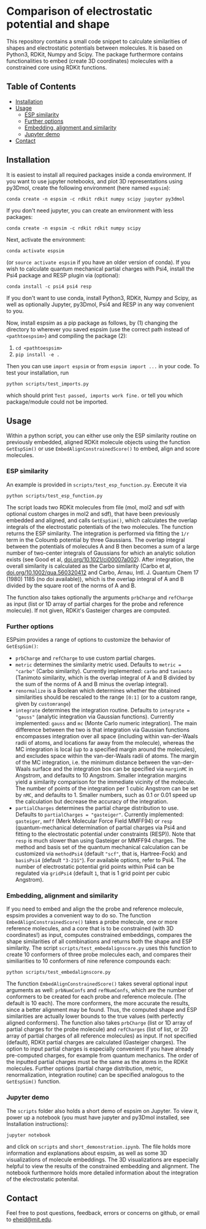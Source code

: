 # Comparison of electrostatic potential and shape
This repository contains a small code snippet to calculate similarities of shapes and electrostatic potentials between molecules. It is based on Python3, RDKit, Numpy and Scipy. The package furthermore contains functionalities to embed (create 3D coordinates) molecules with a constrained core using RDKit functions.

## Table of Contents

- [Installation](#installation)
- [Usage](#usage)
  * [ESP similarity](#esp-similarity)
  * [Further options](#further-options)
  * [Embedding, alignment and similarity](#embedding-alignment-and-similarity)
  * [Jupyter demo](#jupyter-demo)
- [Contact](#contact)

## Installation

It is easiest to install all required packages inside a conda environment. If you want to use jupyter notebooks, and plot 3D representations using py3Dmol, create the following environment (here named `espsim`):

`conda create -n espsim -c rdkit rdkit numpy scipy jupyter py3dmol`

If you don't need jupyter, you can create an environment with less packages:

`conda create -n espsim -c rdkit rdkit numpy scipy`

Next, activate the environment:

`conda activate espsim`

(or `source activate espsim` if you have an older version of conda). If you wish to calculate quantum mechanical partial charges with Psi4, install the Psi4 package and RESP plugin via (optional):

`conda install -c psi4 psi4 resp`

If you don't want to use conda, install Python3, RDKit, Numpy and Scipy, as well as optionally Jupyter, py3Dmol, Psi4 and RESP  in any way convenient to you.

Now, install espsim as a pip package as follows, by (1) changing the directory to wherever you saved espsim (use the correct path instead of `<pathtoespsim>`) and compiling the package (2):

1. `cd <pathtoespsim>`
2. `pip install -e .`

Then you can use `import espsim` or from `espsim import ...` in your code. To test your installation, run

`python scripts/test_imports.py`

which should print `Test passed, imports work fine.` or tell you which package/module could not be imported.

## Usage

Within a python script, you can either use only the ESP similarity routine on previously embedded, aligned RDKit molecule objects using the function `GetEspSim()` or use `EmbedAlignConstrainedScore()` to embed, align and score molecules. 

### ESP similarity

An example is provided in `scripts/test_esp_function.py`. Execute it via

`python scripts/test_esp_function.py`

The script loads two RDKit molecules from file (mol, mol2 and sdf with optional custom charges in mol2 and sdf), that have been previously embedded and aligned, and calls `GetEspSim()`, which calculates the overlap integrals of the electrostatic potentials of the two molecules. The function returns the ESP similarity. The integration is performed via fitting the `1/r` term in the Coloumb potential by three Gaussians. The overlap integral between the potentials of molecules A and B
then becomes a sum of a large number of two-center integrals of Gaussians for which an analytic solution exists (see Good et al, [doi.org/10.1021/ci00007a002](https://doi.org/10.1021/ci00007a002)). After integration, the overall similarity is calculated as the Carbo similarity (Carbo et al, [doi.org/10.1002/qua.560320412](https://doi.org/10.1002/qua.560320412) and Carbo, Arnau, Intl. J. Quantum Chem 17 (1980) 1185 (no doi available)), which is the overlap integral of A and B divided by the square root of the norms of A and B.

 The function also takes optionally the arguments `prbCharge`  and `refCharge` as input (list or 1D array of partial charges for the probe and reference molecule). If not given, RDKit's Gasteiger charges are computed.

### Further options

ESPsim provides a range of options to customize the behavior of `GetEspSim()`:

* `prbCharge`  and `refCharge` to use custom partial charges.
* `metric` determines the similarity metric used. Defaults to `metric = "carbo"` (Carbo similarity). Currently implemented: `carbo` and `tanimoto` (Tanimoto similarity, which is the overlap integral of A and B divided by the sum of the norms of A and B minus the overlap integral).
* `renormalize` is a Boolean which determines whether the obtained similarities should be rescaled to the range `[0:1]` (or to a custom range, given by `customrange`)
* `integrate` determines the integration routine. Defaults to `integrate = "gauss"` (analytic integration via Gaussian functions). Currently implemented: `gauss` and `mc` (Monte Carlo numeric integration). The main difference between the two is that integration via Gaussian functions encompasses integration over all space (including within van-der-Waals radii of atoms, and locations far away from the molecule), whereas the MC integration is local (up to a specified margin around the molecules), and excludes space within the van-der-Waals radii of atoms. The margin of the MC integration, i.e. the minimum distance between the van-der-Waals surface and the integration box can be specified via `marginMC` in Angstrom, and defaults to 10 Angstrom. Smaller integration margins yield a similarity comparison for the immediate vicinity of the molecule. The number of points of the integration per 1 cubic Angstrom can be set by `nMC`, and defaults to 1. Smaller numbers, such as 0.1 or 0.01 speed up the calculation but decrease the accuracy of the integration.
* `partialCharges` determines the partial charge distribution to use. Defaults to `partialCharges = "gasteiger"`. Currently implemented: `gasteiger`, `mmff` (Merk Molecular Force Field MMFF94) or `resp` (quantum-mechanical determination of partial charges via Psi4 and fitting to the electrostatic potential under constraints (RESP)). Note that `resp` is much slower than using Gasteiger or MMFF94 charges. The method and basis set of the quantum mechanical calculation can be customized via `methodPsi4` (default `"scf"`, that is, Hartree-Fock) and `basisPsi4` (default `"3-21G"`). For available options, refer to Psi4. The number of electrostatic potential grid points within Psi4 can be regulated via `gridPsi4` (default `1`, that is 1 grid point per cubic Angstrom).


### Embedding, alignment and similarity

If you need to embed and align the the probe and reference molecule, espsim provides a convenient way to do so. The function `EmbedAlignConstrainedScore()` takes a probe molecule, one or more reference molecules, and a core that is to be constrained (with 3D coordinates!) as input, computes constrained embeddings, compares the shape similarities of all combinations and returns both the shape and ESP similarity. The script `scripts/test_embedalignscore.py` uses this function to create 10 conformers of three probe molecules each, and compares their similiarities to 10 conformers of nine reference compounds each:

`python scripts/test_embedalignscore.py`

The function `EmbedAlignConstrainedScore()` takes several optional input arguments as well: `prbNumConfs` and `refNumConfs`, which are the number of conformers to be created for each probe and reference molecule. (The default is 10 each). The more conformers, the more accurate the results, since a better alignment may be found. Thus, the computed shape and ESP similarities are actually lower bounds to the true values (with perfectly aligned conformers). The function also takes `prbCharge` (list or 1D array of partial charges for the probe molecule) and `refCharges` (list of list, or 2D array of partial charges of all reference molecules) as input. If not specified (default), RDKit partial charges are calculated (Gasteiger charges). The option to input partial charges is especially convenient if you have already pre-computed charges, for example from quantum mechanics. The order of the inputted partial charges must be the same as the atoms in the RDKit molecules. Further options (partial charge distribution, metric, renormalization, integration routine) can be specified analogous to the `GetEspSim()` function.

### Jupyter demo

The `scripts` folder also holds a short demo of espsim on Jupyter. To view it, power up a notebook (you must have jupyter and py3Dmol installed, see Installation instructions):

`jupyter notebook`

and click on `scripts` and `short_demonstration.ipynb`. The file holds more information and explanations about espsim, as well as some 3D visualizations of molecule embeddings. The 3D visualizations are especially helpful to view the results of the constrained embedding and alignment. The notebook furthermore holds more detailed information about the integration of the electrostatic potenital.

## Contact
Feel free to post questions, feedback, errors or concerns on github, or email to eheid@mit.edu.
